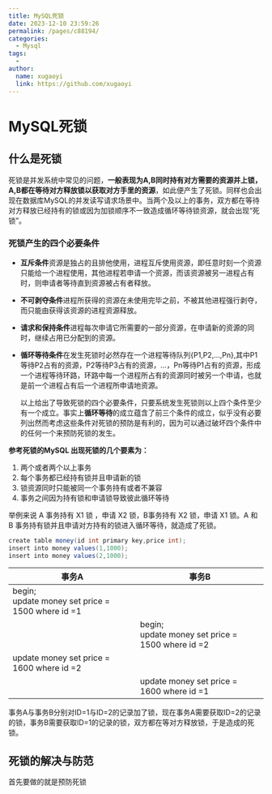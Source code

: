 ```yaml
---
title: MySQL死锁
date: 2023-12-10 23:59:26
permalink: /pages/c88194/
categories:
  - Mysql
tags:
  - 
author: 
  name: xugaoyi
  link: https://github.com/xugaoyi
---
```


# MySQL死锁

## 什么是死锁

死锁是并发系统中常见的问题，**一般表现为A,B同时持有对方需要的资源并上锁，A,B都在等待对方释放锁以获取对方手里的资源**，如此便产生了死锁。同样也会出现在数据库MySQL的并发读写请求场景中。当两个及以上的事务，双方都在等待对方释放已经持有的锁或因为加锁顺序不一致造成循环等待锁资源，就会出现“死锁”。

### 死锁产生的四个必要条件

- **互斥条件**资源是独占的且排他使用，进程互斥使用资源，即任意时刻一个资源只能给一个进程使用，其他进程若申请一个资源，而该资源被另一进程占有时，则申请者等待直到资源被占有者释放。

- **不可剥夺条件**进程所获得的资源在未使用完毕之前，不被其他进程强行剥夺，而只能由获得该资源的进程资源释放。

- **请求和保持条件**进程每次申请它所需要的一部分资源，在申请新的资源的同时，继续占用已分配到的资源。

- **循环等待条件**在发生死锁时必然存在一个进程等待队列{P1,P2,…,Pn},其中P1等待P2占有的资源，P2等待P3占有的资源，…，Pn等待P1占有的资源，形成一个进程等待环路，环路中每一个进程所占有的资源同时被另一个申请，也就是前一个进程占有后一个进程所申请地资源。

  

  以上给出了导致死锁的四个必要条件，只要系统发生死锁则以上四个条件至少有一个成立。事实上**循环等待**的成立蕴含了前三个条件的成立，似乎没有必要列出然而考虑这些条件对死锁的预防是有利的，因为可以通过破坏四个条件中的任何一个来预防死锁的发生。

 **参考死锁的MySQL 出现死锁的几个要素为：**

1. 两个或者两个以上事务
2. 每个事务都已经持有锁并且申请新的锁
3. 锁资源同时只能被同一个事务持有或者不兼容
4. 事务之间因为持有锁和申请锁导致彼此循环等待



举例来说 A 事务持有 X1 锁 ，申请 X2 锁，B事务持有 X2 锁，申请 X1 锁。A 和 B 事务持有锁并且申请对方持有的锁进入循环等待，就造成了死锁。



~~~ java
create table money(id int primary key,price int);
insert into money values(1,1000);
insert into money values(2,1000);
~~~

| 事务A                                                 | 事务B                                                 |
| ----------------------------------------------------- | ----------------------------------------------------- |
| begin;<br />update money set price = 1500 where id =1 |                                                       |
|                                                       | begin;<br />update money set price = 1500 where id =2 |
| update money set price = 1600 where id =2             |                                                       |
|                                                       | update money set price = 1600 where id =1             |

事务A与事务B分别对ID=1与ID=2的记录加了锁，现在事务A需要获取ID=2的记录的锁，事务B需要获取ID=1的记录的锁，双方都在等对方释放锁，于是造成的死锁。

## 死锁的解决与防范

首先要做的就是预防死锁